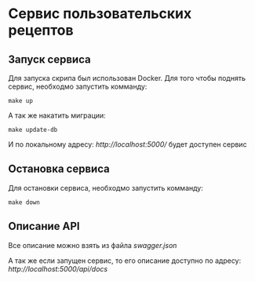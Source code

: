 # Сервис пользовательских рецептов

## Запуск сервиса
Для запуска скрипа был использован Docker. Для того чтобы поднять сервис, необходмо запустить комманду:

`make up`

А так же накатить миграции:

`make update-db`

И по локальному адресу: _http://localhost:5000/_ будет доступен сервис

## Остановка сервиса
Для остановки сервиса, необходмо запустить комманду:

`make down`

## Описание API
Все описание можно взять из файла _swagger.json_

А так же если запущен сервис, то его описание доступно по адресу:  _http://localhost:5000/api/docs_ 

